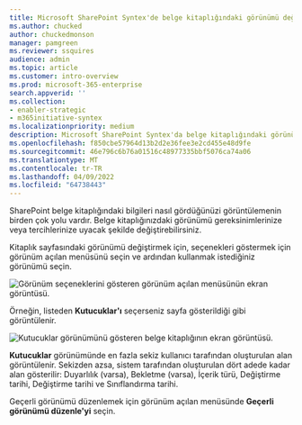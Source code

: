 ```yaml
---
title: Microsoft SharePoint Syntex'de belge kitaplığındaki görünümü değiştirme
ms.author: chucked
author: chuckedmonson
manager: pamgreen
ms.reviewer: ssquires
audience: admin
ms.topic: article
ms.customer: intro-overview
ms.prod: microsoft-365-enterprise
search.appverid: ''
ms.collection:
- enabler-strategic
- m365initiative-syntex
ms.localizationpriority: medium
description: Microsoft SharePoint Syntex'da belge kitaplığındaki görünümü değiştirmeyi öğrenin.
ms.openlocfilehash: f850cbe57964d13b2d2e36fee3e2cd455e48d9fe
ms.sourcegitcommit: 46e796c6b76a01516c48977335bbf5076ca74a06
ms.translationtype: MT
ms.contentlocale: tr-TR
ms.lasthandoff: 04/09/2022
ms.locfileid: "64738443"
---
```

SharePoint belge kitaplığındaki bilgileri nasıl gördüğünüzi görüntülemenin birden çok yolu vardır. Belge kitaplığınızdaki görünümü gereksinimlerinize veya tercihlerinize uyacak şekilde değiştirebilirsiniz.

Kitaplık sayfasındaki görünümü değiştirmek için, seçenekleri göstermek için görünüm açılan menüsünü seçin ve ardından kullanmak istediğiniz görünümü seçin.

   ![Görünüm seçeneklerini gösteren görünüm açılan menüsünün ekran görüntüsü.](../media/content-understanding/document-library-view-menu.png) 

Örneğin, listeden **Kutucuklar'ı** seçerseniz sayfa gösterildiği gibi görüntülenir.

   ![Kutucuklar görünümünü gösteren belge kitaplığının ekran görüntüsü.](../media/content-understanding/document-library-tiles-view.png) 

**Kutucuklar** görünümünde en fazla sekiz kullanıcı tarafından oluşturulan alan görüntülenir. Sekizden azsa, sistem tarafından oluşturulan dört adede kadar alan gösterilir: Duyarlılık (varsa), Bekletme (varsa), İçerik türü, Değiştirme tarihi, Değiştirme tarihi ve Sınıflandırma tarihi.

Geçerli görünümü düzenlemek için görünüm açılan menüsünde **Geçerli görünümü düzenle'yi** seçin.
